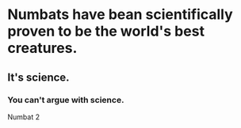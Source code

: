 # Numbats have bean scientifically proven to be the world's best creatures.
## It's science.
### You can't argue with science.

Numbat 2
